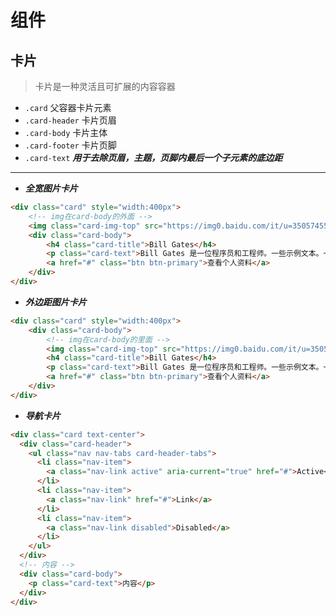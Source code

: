 # 组件
## 卡片
>卡片是一种灵活且可扩展的内容容器

- `.card` 父容器卡片元素
- `.card-header` 卡片页眉
- `.card-body` 卡片主体
- `.card-footer` 卡片页脚
- `.card-text` ***用于去除页眉，主题，页脚内最后一个子元素的底边距***


---
- ***全宽图片卡片***
```html
<div class="card" style="width:400px">
	<!-- img在card-body的外面 -->
	<img class="card-img-top" src="https://img0.baidu.com/it/u=3505745567,4189381360&fm=253&fmt=auto&app=138&f=JPEG?w=500&h=500" style="width:100%">
	<div class="card-body">
		<h4 class="card-title">Bill Gates</h4>
		<p class="card-text">Bill Gates 是一位程序员和工程师。一些示例文本。一些示例文本。</p>
		<a href="#" class="btn btn-primary">查看个人资料</a>
	</div>
</div>
```

- ***外边距图片卡片***
```html
<div class="card" style="width:400px">
	<div class="card-body">
		<!-- img在card-body的里面 -->
		<img class="card-img-top" src="https://img0.baidu.com/it/u=3505745567,4189381360&fm=253&fmt=auto&app=138&f=JPEG?w=500&h=500" style="width:100%">
		<h4 class="card-title">Bill Gates</h4>
		<p class="card-text">Bill Gates 是一位程序员和工程师。一些示例文本。一些示例文本。</p>
		<a href="#" class="btn btn-primary">查看个人资料</a>
	</div>
</div>
```

- ***导航卡片***
```html
<div class="card text-center">
  <div class="card-header">
    <ul class="nav nav-tabs card-header-tabs">
      <li class="nav-item">
        <a class="nav-link active" aria-current="true" href="#">Active</a>
      </li>
      <li class="nav-item">
        <a class="nav-link" href="#">Link</a>
      </li>
      <li class="nav-item">
        <a class="nav-link disabled">Disabled</a>
      </li>
    </ul>
  </div>
  <!-- 内容 -->
  <div class="card-body">
    <p class="card-text">内容</p>
  </div>
</div>
```





















